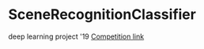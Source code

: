 # SceneRecognitionClassifier
deep learning project '19
[Competition link](https://www.kaggle.com/c/fcis-sc-deeplearning-competition/overview)
